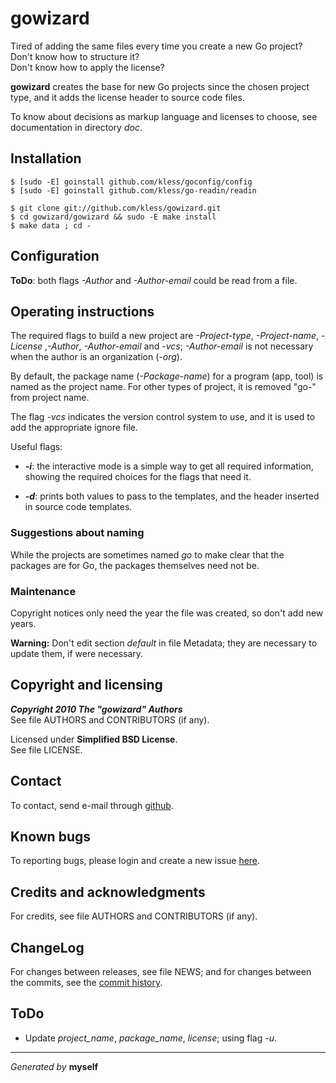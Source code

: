 gowizard
========

Tired of adding the same files every time you create a new Go project?  
Don't know how to structure it?  
Don't know how to apply the license?

**gowizard** creates the base for new Go projects since the chosen project
type, and it adds the license header to source code files.

To know about decisions as markup language and licenses to choose, see
documentation in directory *doc*.


## Installation

	$ [sudo -E] goinstall github.com/kless/goconfig/config
	$ [sudo -E] goinstall github.com/kless/go-readin/readin

	$ git clone git://github.com/kless/gowizard.git
	$ cd gowizard/gowizard && sudo -E make install
	$ make data ; cd -


## Configuration

**ToDo**: both flags *-Author* and *-Author-email* could be read from a file.


## Operating instructions

The required flags to build a new project are *-Project-type*, *-Project-name*,
*-License* ,*-Author*, *-Author-email* and *-vcs*; *-Author-email* is not
necessary when the author is an organization (*-org*).

By default, the package name (*-Package-name*) for a program (app, tool) is
named as the project name. For other types of project, it is removed "go-" from
project name.

The flag *-vcs* indicates the version control system to use, and it is used to
add the appropriate ignore file.

Useful flags:

+ ***-i***: the interactive mode is a simple way to get all required
information, showing the required choices for the flags that need it.

+ ***-d***: prints both values to pass to the templates, and the header inserted
in source code templates.

### Suggestions about naming

While the projects are sometimes named *go* to make clear that the packages are
for Go, the packages themselves need not be.

### Maintenance

Copyright notices only need the year the file was created, so don't add new
years.

**Warning:** Don't edit section *default* in file Metadata; they are necessary
to update them, if were necessary.


## Copyright and licensing

***Copyright 2010  The "gowizard" Authors***  
See file AUTHORS and CONTRIBUTORS (if any).

Licensed under **Simplified BSD License**.  
See file LICENSE.


## Contact

To contact, send e-mail through [github][1].


## Known bugs

To reporting bugs, please login and create a new issue [here][2].


## Credits and acknowledgments

For credits, see file AUTHORS and CONTRIBUTORS (if any).


## ChangeLog

For changes between releases, see file NEWS; and for changes between the commits,
see the [commit history][3].


## ToDo

+ Update *project_name*, *package_name*, *license*; using flag *-u*.


* * *
*Generated by* **myself**


[1]: http://github.com/kless
[2]: http://github.com/kless/gowizard/issues
[3]: http://github.com/kless/gowizard/commits/master

